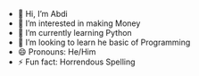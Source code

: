 - 👋 Hi, I’m Abdi
- 👀 I’m interested in making Money
- 🌱 I’m currently learning Python
- 💞️ I’m looking to learn he basic of Programming
- 😄 Pronouns: He/Him
- ⚡ Fun fact: Horrendous Spelling
